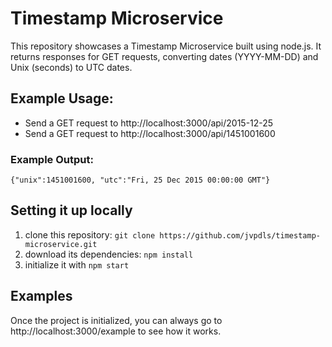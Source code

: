 # Timestamp Microservice

This repository showcases a Timestamp Microservice built using node.js. It returns responses for GET requests, converting dates (YYYY-MM-DD) and Unix (seconds) to UTC dates.

## Example Usage:
- Send a GET request to http://localhost:3000/api/2015-12-25
- Send a GET request to http://localhost:3000/api/1451001600

### Example Output:
`{"unix":1451001600, "utc":"Fri, 25 Dec 2015 00:00:00 GMT"}`

## Setting it up locally

1. clone this repository: `git clone https://github.com/jvpdls/timestamp-microservice.git`
2. download its dependencies: `npm install`
3. initialize it with `npm start`

## Examples
Once the project is initialized, you can always go to http://localhost:3000/example to see how it works.